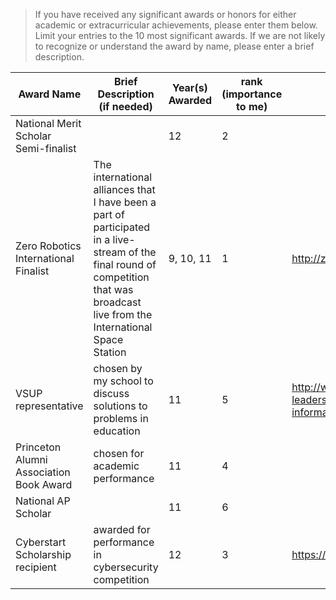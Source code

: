 > If you have received any significant awards or honors for either academic or extracurricular achievements, please enter them below.
Limit your entries to the 10 most significant awards. If we are not likely to recognize or understand the award by name, please enter a brief description.

| Award Name | Brief Description (if needed) | Year(s) Awarded | rank (importance to me)| url (optional) |
| ---------- | ----------------------------- | --------------- | ---- | -------------- |
| National Merit Scholar Semi-finalist |     | 12              | 2    |  |
| Zero Robotics International Finalist | The international alliances that I have been a part of participated in a live-stream of the final round of competition that was broadcast live from the International Space Station | 9, 10, 11 | 1 | http://zerorobotics.mit.edu/ | 
| VSUP representative | chosen by my school to discuss solutions to problems in education | 11 | 5 | http://www.vsup.org/index.php/student-leadership-conference/general-information |  
| Princeton Alumni Association Book Award | chosen for academic performance | 11 | 4 | 
| National AP Scholar | | 11 | 6 | |
| Cyberstart Scholarship recipient | awarded for performance in cybersecurity competition | 12 | 3 | https://www.sans.org/CyberStartUS |
